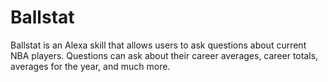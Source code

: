 # Ballstat

Ballstat is an Alexa skill that allows users to ask questions about current NBA players.
Questions can ask about their career averages, career totals, averages for the year, and
much more. 
